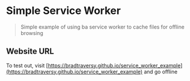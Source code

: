 # Simple Service Worker

> Simple example of using ba service worker to cache files for offline browsing

## Website URL

To test out, visit [https://bradtraversy.github.io/service_worker_example](https://bradtraversy.github.io/service_worker_example) and go offline
